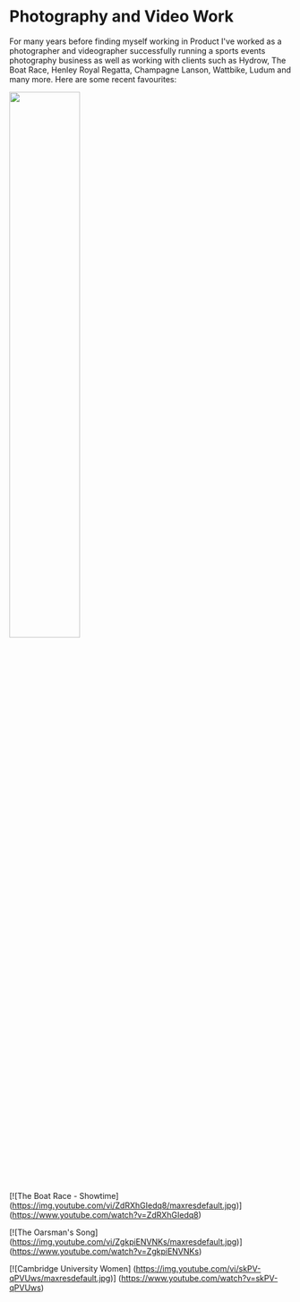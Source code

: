 # Photography and Video Work

For many years before finding myself working in Product I've worked as a photographer and videographer successfully running a sports events photography business as well as working with clients such as Hydrow, The Boat Race, Henley Royal Regatta, Champagne Lanson, Wattbike, Ludum and many more. Here are some recent favourites:

[<img src="https://img.youtube.com/vi/ZdRXhGIedq8/maxresdefault.jpg" width="50%">](https://www.youtube.com/watch?v=ZdRXhGIedq8 "The Boat Race - Showtime")

[![The Boat Race - Showtime]
(https://img.youtube.com/vi/ZdRXhGIedq8/maxresdefault.jpg)]
(https://www.youtube.com/watch?v=ZdRXhGIedq8)

[![The Oarsman's Song]
(https://img.youtube.com/vi/ZgkpiENVNKs/maxresdefault.jpg)]
(https://www.youtube.com/watch?v=ZgkpiENVNKs)

[![Cambridge University Women]
(https://img.youtube.com/vi/skPV-qPVUws/maxresdefault.jpg)]
(https://www.youtube.com/watch?v=skPV-qPVUws)

